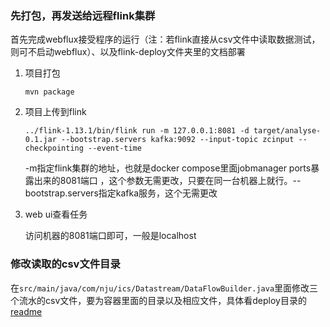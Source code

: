
### 先打包，再发送给远程flink集群

首先完成webflux接受程序的运行（注：若flink直接从csv文件中读取数据测试，则可不启动webflux）、以及flink-deploy文件夹里的文档部署

1. 项目打包

    `mvn package`
2. 项目上传到flink

    `../flink-1.13.1/bin/flink run -m 127.0.0.1:8081 -d target/analyse-0.1.jar --bootstrap.servers kafka:9092 --input-topic zcinput --checkpointing --event-time`

    -m指定flink集群的地址，也就是docker compose里面jobmanager ports暴露出来的8081端口 ，这个参数无需更改，只要在同一台机器上就行。--bootstrap.servers指定kafka服务，这个无需更改

3. web ui查看任务

    访问机器的8081端口即可，一般是localhost


### 修改读取的csv文件目录

在`src/main/java/com/nju/ics/Datastream/DataFlowBuilder.java`里面修改三个流水的csv文件，要为容器里面的目录以及相应文件，具体看deploy目录的[readme](../deploy/readme.md)